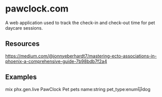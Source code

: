 # pawclock.com

A web application used to track the check-in and check-out time for pet daycare sessions.

## Resources
https://medium.com/@jonnyeberhardt7/mastering-ecto-associations-in-phoenix-a-comprehensive-guide-7b98bdb7f2a4

## Examples
mix phx.gen.live PawClock Pet pets name:string pet_type:enum:cat:dog  

